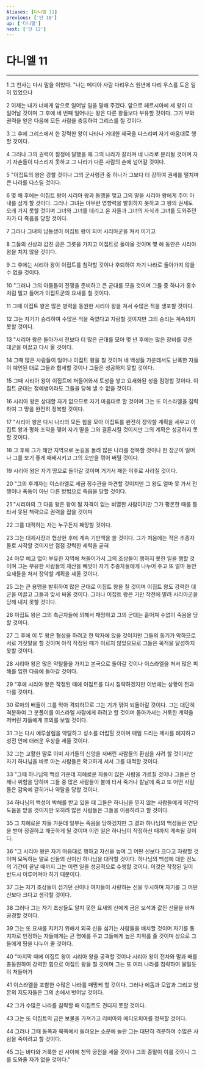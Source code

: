 ```yaml
---
Aliases: [다니엘 11]
previous: ['단 10']
up: ['다니엘']
next: ['단 12']
---
```

# 다니엘 11

***


1 그 천사는 다시 말을 이었다. "나는 메디아 사람 다리우스 원년에 다리 우스를 도운 일이 있었으나 

2 이제는 내가 너에게 앞으로 일어날 일을 말해 주겠다. 앞으로 페르시아에 세 왕이 더 일어날 것이며 그 후에 네 번째 일어나는 왕은 다른 왕들보다 부유할 것이다. 그가 부와 권력을 얻은 다음에 모든 사람을 충동하여 그리스를 칠 것이다. 

3 그 후에 그리스에서 한 강력한 왕이 나타나 거대한 제국을 다스리며 자기 마음대로 행할 것이다. 

4 그러나 그의 권력이 절정에 달했을 때 그의 나라가 갈라져 네 나라로 분리될 것이며 자기 자손들이 다스리지 못하고 그 나라가 다른 사람의 손에 넘어갈 것이다. 

5 "이집트의 왕은 강할 것이나 그의 군사령관 중 하나가 그보다 더 강하여 권세를 떨치며 큰 나라를 다스릴 것이다. 

6 몇 해 후에는 이집트 왕이 시리아 왕과 동맹을 맺고 그의 딸을 시리아 왕에게 주어 아내를 삼게 할 것이다. 그러나 그녀는 아무런 영향력을 발휘하지 못하고 그 왕의 권세도 오래 가지 못할 것이며 그녀와 그녀를 데리고 온 자들과 그녀의 자식과 그녀를 도와주던 자가 다 죽음을 당할 것이다. 

7 그러나 그녀의 남동생이 이집트 왕이 되어 시리아군을 쳐서 이기고 

8 그들의 신상과 값진 금은 그릇을 가지고 이집트로 돌아올 것이며 몇 해 동안은 시리아 왕을 치지 않을 것이다. 

9 그 후에는 시리아 왕이 이집트를 침략할 것이나 후퇴하여 자기 나라로 돌아가지 않을 수 없을 것이다. 

10 "그러나 그의 아들들이 전쟁을 준비하고 큰 군대를 모을 것이며 그들 중 하나가 홍수처럼 밀고 들어가 이집트군의 요새를 칠 것이다. 

11 그때 이집트 왕은 많은 병력을 동원한 시리아 왕을 쳐서 수많은 적을 생포할 것이다. 

12 그는 자기가 승리하여 수많은 적을 죽였다고 자랑할 것이지만 그의 승리는 계속되지 못할 것이다. 

13 "시리아 왕은 돌아가서 전보다 더 많은 군대를 모아 몇 년 후에는 많은 장비를 갖춘 대군을 이끌고 다시 올 것이다. 

14 그때 많은 사람들이 일어나 이집트 왕을 칠 것이며 네 백성들 가운데서도 난폭한 자들이 예언된 대로 그들과 합세할 것이나 그들은 성공하지 못할 것이다. 

15 그때 시리아 왕이 이집트에 쳐들어와서 토성을 쌓고 요새화된 성을 점령할 것이다. 이집트 군대는 정예병이라도 그들을 당해 낼 수 없을 것이다. 

16 시리아 왕은 상대할 자가 없으므로 자기 마음대로 할 것이며 그는 또 이스라엘을 침략하여 그 땅을 완전히 정복할 것이다. 

17 "시리아 왕은 다시 나라의 모든 힘을 모아 이집트를 완전히 장악할 계획을 세우고 이집트 왕과 평화 조약을 맺어 자기 딸을 그와 결혼시킬 것이지만 그의 계획은 성공하지 못할 것이다. 

18 그 후에 그가 해안 지역으로 눈길을 돌려 많은 나라를 정복할 것이나 한 장군이 일어나 그를 보기 좋게 패배시키고 그의 오만을 꺾어 버릴 것이다. 

19 시리아 왕은 자기 땅으로 돌아갈 것이며 거기서 패한 이후로 사라질 것이다. 

20 "그의 후계자는 이스라엘로 세금 징수관을 파견할 것이지만 그 왕도 얼마 못 가서 전쟁이나 폭동이 아닌 다른 방법으로 죽음을 당할 것이다. 

21 "시리아의 그 다음 왕은 왕이 될 자격이 없는 비열한 사람이지만 그가 평온한 때를 틈타서 못된 책략으로 권력을 잡을 것이며 

22 그를 대적하는 자는 누구든지 패망할 것이다. 

23 그는 대제사장과 협상한 후에 계속 기만책을 쓸 것이다. 그가 처음에는 적은 추종자들로 시작할 것이지만 점점 강력한 세력을 굳혀 

24 아무 예고 없이 부유한 지역에 쳐들어가서 그의 조상들이 행하지 못한 일을 행할 것이며 그는 부유한 사람들의 재산을 빼앗아 자기 추종자들에게 나누어 주고 또 얼마 동안 요새들을 쳐서 장악할 계획을 세울 것이다. 

25 그는 큰 용맹을 발휘하여 많은 군대로 이집트 왕을 칠 것이며 이집트 왕도 강력한 대군을 이끌고 그들과 맞서 싸울 것이다. 그러나 이집트 왕은 기만 작전에 말려 시리아군을 당해 내지 못할 것이다. 

26 이집트 왕은 그의 측근자들에 의해서 패망하고 그의 군대는 흩어져 수없이 죽음을 당할 것이다. 

27 그 후에 이 두 왕은 협상을 하려고 한 탁자에 앉을 것이지만 그들의 동기가 악하므로 서로 거짓말을 할 것이며 아직 작정된 때가 이르지 않았으므로 그들은 목적을 달성하지 못할 것이다. 

28 시리아 왕은 많은 약탈물을 가지고 본국으로 돌아갈 것이나 이스라엘을 쳐서 많은 피해를 입힌 다음에 돌아갈 것이다. 

29 "후에 시리아 왕은 작정된 때에 이집트를 다시 침략하겠지만 이번에는 상황이 전과 다를 것이다. 

30 로마의 배들이 그를 막아 격퇴하므로 그는 기가 꺾여 되돌아갈 것이다. 그는 대단히 격분하여 그 분풀이를 이스라엘 사람에게 하려고 할 것이며 돌아가서는 거룩한 계약을 저버린 자들에게 호의를 보일 것이다. 

31 그는 다시 예루살렘을 약탈하고 성소를 더럽힐 것이며 매일 드리는 제사를 폐지하고 성전 안에 더러운 우상을 세울 것이다. 

32 그는 교활한 말로 이미 자기들의 신앙을 저버린 사람들의 환심을 사려 할 것이지만 자기 하나님을 바로 아는 사람들은 확고하게 서서 그를 대적할 것이다. 

33 "그때 하나님의 백성 가운데 지혜로운 자들이 많은 사람을 가르칠 것이나 그들은 언제나 위험을 당하며 그들 중 많은 사람들이 불에 타서 죽거나 칼날에 죽고 또 어떤 사람들은 감옥에 갇히거나 약탈을 당할 것이다. 

34 하나님의 백성이 박해를 받고 있을 때 그들은 하나님을 믿지 않는 사람들에게 약간의 도움을 받을 것이지만 오히려 많은 사람들은 그들을 이용하려고 할 것이다. 

35 그 지혜로운 자들 가운데 일부는 죽음을 당하겠지만 그 결과 하나님의 백성들은 연단을 받아 정결하고 깨끗하게 될 것이며 이런 일은 하나님이 작정하신 때까지 계속될 것이다. 

36 "그 시리아 왕은 자기 마음대로 행하고 자신을 높여 그 어떤 신보다 크다고 자랑할 것이며 모독하는 말로 신들의 신이신 하나님을 대적할 것이다. 하나님의 백성에 대한 진노의 기간이 끝날 때까지 그는 이런 일을 성공적으로 수행할 것이다. 이것은 작정된 일이 반드시 이루어져야 하기 때문이다. 

37 그는 자기 조상들이 섬기던 신이나 여자들이 사랑하는 신을 무시하며 자기를 그 어떤 신보다 크다고 생각할 것이다. 

38 그러나 그는 자기 조상들도 알지 못한 요새의 신에게 금은 보석과 값진 선물을 바쳐 공경할 것이다. 

39 그는 또 요새를 지키기 위해서 외국 신을 섬기는 사람들을 배치할 것이며 자기를 통치자로 인정하는 자들에게는 큰 명예를 주고 그들에게 높은 지위를 줄 것이며 상으로 그들에게 땅을 나누어 줄 것이다. 

40 "마지막 때에 이집트 왕이 시리아 왕을 공격할 것이나 시리아 왕이 전차와 말과 배를 총동원하여 강력한 힘으로 이집트 왕을 칠 것이며 그는 또 여러 나라를 침략하여 물밀듯이 쳐들어가 

41 이스라엘을 포함한 수많은 나라를 패망케 할 것이다. 그러나 에돔과 모압과 그리고 암몬의 지도자들은 그의 손에서 벗어날 것이다. 

42 그가 수많은 나라를 침략할 때 이집트도 견디지 못할 것이다. 

43 그는 또 이집트의 금은 보물을 가져가고 리비아와 에티오피아를 정복할 것이다. 

44 그러나 그때 동쪽과 북쪽에서 들려오는 소문에 놀란 그는 대단히 격분하여 수많은 사람을 죽이려고 할 것이다. 

45 그는 바다와 거룩한 산 사이에 천막 궁전을 세울 것이나 그의 종말이 이를 것이니 그를 도와줄 자가 없을 것이다."
